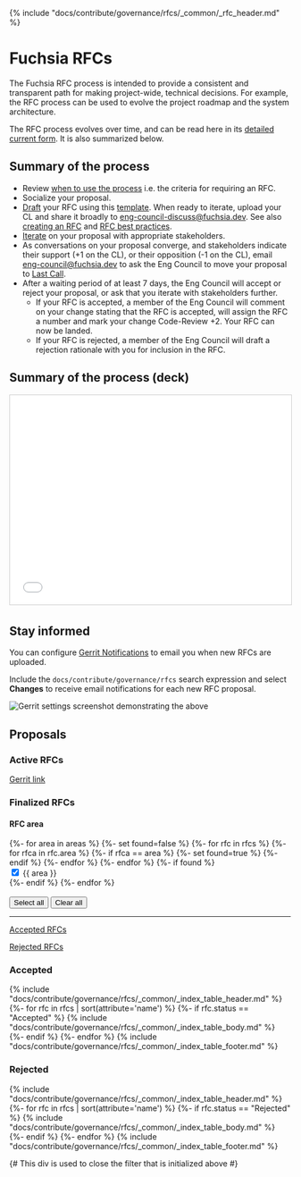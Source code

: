 {% include "docs/contribute/governance/rfcs/_common/_rfc_header.md" %}

# Fuchsia RFCs

The Fuchsia RFC process is intended to provide a consistent and transparent path
for making project-wide, technical decisions. For example, the RFC process can
be used to evolve the project roadmap and the system architecture.

The RFC process evolves over time, and can be read here in its [detailed current
form](rfc_process.md). It is also summarized below.

## Summary of the process

- Review [when to use the process](rfc_process.md#when-to-use-the-process) i.e.
  the criteria for requiring an RFC.
- Socialize your proposal.
- [Draft](rfc_process.md#draft) your RFC using this [template](TEMPLATE.md).
  When ready to iterate, upload your CL and share it broadly to
  <eng-council-discuss@fuchsia.dev>. See also [creating an RFC](create_rfc.md)
  and [RFC best practices](best_practices.md).
- [Iterate](rfc_process.md#iterate) on your proposal with appropriate
  stakeholders.
- As conversations on your proposal converge, and stakeholders indicate their
  support (+1 on the CL), or their opposition (-1 on the CL), email
  <eng-council@fuchsia.dev> to ask the Eng Council to move your proposal to
  [Last Call](rfc_process.md#last-call).
- After a waiting period of at least 7 days, the Eng Council will accept or
  reject your proposal, or ask that you iterate with stakeholders further.
  - If your RFC is accepted, a member of the Eng Council will comment on your
    change stating that the RFC is accepted, will assign the RFC a number and
    mark your change Code-Review +2. Your RFC can now be landed.
  - If your RFC is rejected, a member of the Eng Council will draft a rejection
    rationale with you for inclusion in the RFC.

## Summary of the process (deck)

<iframe src="//www.slideshare.net/slideshow/embed_code/key/9hgFMOmVfbDFsI" frameborder="0" marginwidth="0" marginheight="0" scrolling="no" style="width: 595px; height: 375px; border:1px solid #CCC; border-width:1px; margin-bottom:5px; max-width: 100%;" allowfullscreen></iframe>

## Stay informed

You can configure [Gerrit Notifications](https://fuchsia-review.googlesource.com/settings/#Notification)
to email you when new RFCs are uploaded.

Include the `docs/contribute/governance/rfcs` search expression
and select **Changes** to receive email notifications for
each new RFC proposal.

![Gerrit settings screenshot demonstrating
the above](resources/gerrit_notifications.png)

## Proposals

### Active RFCs

[Gerrit link](https://fuchsia-review.googlesource.com/q/dir:docs/contribute/governance/rfcs+is:open)

### Finalized RFCs

<div class="form-checkbox">
<devsite-expandable id="rfc-area">
  <h4 class="showalways">RFC area</h4>
<form id="filter-checkboxes-reset">
  {%- for area in areas %}
    {%- set found=false %}
    {%- for rfc in rfcs %}
        {%- for rfca in rfc.area %}
          {%- if rfca == area %}
            {%- set found=true %}
          {%- endif %}
        {%- endfor %}
    {%- endfor %}
    {%- if found %}
      <div class="checkbox-div">
        <input type="checkbox" id="checkbox-reset-{{ area|lower|replace(' ','-')|replace('.','-')  }}" checked>
        <label for="checkbox-reset-{{ area|lower|replace(' ','-')|replace('.','-') }}">{{ area }}</label>
      </div>
    {%- endif %}
  {%- endfor %}
  <br>
  <br>
  <button class="select-all">Select all</button>
  <button class="clear-all">Clear all</button>
  <hr>
  <div class="see-rfcs">
    <div class="rfc-left">
      <p><a href="#accepted-rfc">Accepted RFCs</a></p>
    </div>
    <div class="rfc-right">
      <p><a href="#rejected-rfc">Rejected RFCs</a></p>
    </div>
  </div>
</form>
</devsite-expandable>

<a name="accepted-rfc"><h3 class="hide-from-toc">Accepted</h3></a>
{% include "docs/contribute/governance/rfcs/_common/_index_table_header.md" %}
{%- for rfc in rfcs | sort(attribute='name') %}
    {%- if rfc.status == "Accepted" %}
        {% include "docs/contribute/governance/rfcs/_common/_index_table_body.md" %}
    {%- endif %}
{%- endfor %}
{% include "docs/contribute/governance/rfcs/_common/_index_table_footer.md" %}

<a name="rejected-rfc"><h3 class="hide-from-toc">Rejected</h3></a>
{% include "docs/contribute/governance/rfcs/_common/_index_table_header.md" %}
{%- for rfc in rfcs | sort(attribute='name') %}
    {%- if rfc.status == "Rejected" %}
        {% include "docs/contribute/governance/rfcs/_common/_index_table_body.md" %}
    {%- endif %}
{%- endfor %}
{% include "docs/contribute/governance/rfcs/_common/_index_table_footer.md" %}

{# This div is used to close the filter that is initialized above #}
</div>

